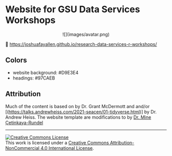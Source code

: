 # Website for GSU Data Services Workshops
<center>
![](images/avatar.png)
</center>

🔗 https://joshuafayallen.github.io/research-data-services-r-workshops/

## Colors

-   website background: #D9E3E4
-   headings: #97CAEB

## Attribution

Much of the content is based on by Dr. Grant McDermott and and/or \[(https://talks.andrewheiss.com/2021-seacen/01-tidyverse.html)\] by Dr. Andrew Heiss. The website template are modifications to by [Dr. Mine Çetinkaya-Rundel](https://sta210-s22.github.io/website/course-team.html)

<hr>

<a rel="license" href="http://creativecommons.org/licenses/by-nc/4.0/"><img src="https://i.creativecommons.org/l/by-nc/4.0/88x31.png" alt="Creative Commons License" style="border-width:0"/></a><br />This work is licensed under a <a rel="license" href="http://creativecommons.org/licenses/by-nc/4.0/">Creative Commons Attribution-NonCommercial 4.0 International License</a>.
